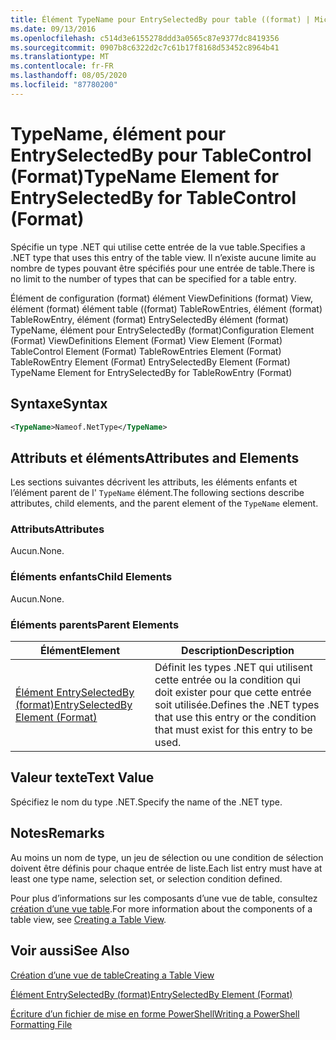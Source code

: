 ```yaml
---
title: Élément TypeName pour EntrySelectedBy pour table ((format) | Microsoft Docs
ms.date: 09/13/2016
ms.openlocfilehash: c514d3e6155278ddd3a0565c87e9377dc8419356
ms.sourcegitcommit: 0907b8c6322d2c7c61b17f8168d53452c8964b41
ms.translationtype: MT
ms.contentlocale: fr-FR
ms.lasthandoff: 08/05/2020
ms.locfileid: "87780200"
---
```

# <a name="typename-element-for-entryselectedby-for-tablecontrol-format"></a><span data-ttu-id="8e725-102">TypeName, élément pour EntrySelectedBy pour TableControl (Format)</span><span class="sxs-lookup"><span data-stu-id="8e725-102">TypeName Element for EntrySelectedBy for TableControl (Format)</span></span>

<span data-ttu-id="8e725-103">Spécifie un type .NET qui utilise cette entrée de la vue table.</span><span class="sxs-lookup"><span data-stu-id="8e725-103">Specifies a .NET type that uses this entry of the table view.</span></span> <span data-ttu-id="8e725-104">Il n’existe aucune limite au nombre de types pouvant être spécifiés pour une entrée de table.</span><span class="sxs-lookup"><span data-stu-id="8e725-104">There is no limit to the number of types that can be specified for a table entry.</span></span>

<span data-ttu-id="8e725-105">Élément de configuration (format) élément ViewDefinitions (format) View, élément (format) élément table ((format) TableRowEntries, élément (format) TableRowEntry, élément (format) EntrySelectedBy élément (format) TypeName, élément pour EntrySelectedBy (format)</span><span class="sxs-lookup"><span data-stu-id="8e725-105">Configuration Element (Format) ViewDefinitions Element (Format) View Element (Format) TableControl Element (Format) TableRowEntries Element (Format) TableRowEntry Element (Format) EntrySelectedBy Element (Format) TypeName Element for EntrySelectedBy for TableRowEntry (Format)</span></span>

## <a name="syntax"></a><span data-ttu-id="8e725-106">Syntaxe</span><span class="sxs-lookup"><span data-stu-id="8e725-106">Syntax</span></span>

```xml
<TypeName>Nameof.NetType</TypeName>
```

## <a name="attributes-and-elements"></a><span data-ttu-id="8e725-107">Attributs et éléments</span><span class="sxs-lookup"><span data-stu-id="8e725-107">Attributes and Elements</span></span>

<span data-ttu-id="8e725-108">Les sections suivantes décrivent les attributs, les éléments enfants et l’élément parent de l' `TypeName` élément.</span><span class="sxs-lookup"><span data-stu-id="8e725-108">The following sections describe attributes, child elements, and the parent element of the `TypeName` element.</span></span>

### <a name="attributes"></a><span data-ttu-id="8e725-109">Attributs</span><span class="sxs-lookup"><span data-stu-id="8e725-109">Attributes</span></span>

<span data-ttu-id="8e725-110">Aucun.</span><span class="sxs-lookup"><span data-stu-id="8e725-110">None.</span></span>

### <a name="child-elements"></a><span data-ttu-id="8e725-111">Éléments enfants</span><span class="sxs-lookup"><span data-stu-id="8e725-111">Child Elements</span></span>

<span data-ttu-id="8e725-112">Aucun.</span><span class="sxs-lookup"><span data-stu-id="8e725-112">None.</span></span>

### <a name="parent-elements"></a><span data-ttu-id="8e725-113">Éléments parents</span><span class="sxs-lookup"><span data-stu-id="8e725-113">Parent Elements</span></span>

|<span data-ttu-id="8e725-114">Élément</span><span class="sxs-lookup"><span data-stu-id="8e725-114">Element</span></span>|<span data-ttu-id="8e725-115">Description</span><span class="sxs-lookup"><span data-stu-id="8e725-115">Description</span></span>|
|-------------|-----------------|
|[<span data-ttu-id="8e725-116">Élément EntrySelectedBy (format)</span><span class="sxs-lookup"><span data-stu-id="8e725-116">EntrySelectedBy Element (Format)</span></span>](./entryselectedby-element-for-tablerowentry-for-tablecontrol-format.md)|<span data-ttu-id="8e725-117">Définit les types .NET qui utilisent cette entrée ou la condition qui doit exister pour que cette entrée soit utilisée.</span><span class="sxs-lookup"><span data-stu-id="8e725-117">Defines the .NET types that use this entry or the condition that must exist for this entry to be used.</span></span>|

## <a name="text-value"></a><span data-ttu-id="8e725-118">Valeur texte</span><span class="sxs-lookup"><span data-stu-id="8e725-118">Text Value</span></span>

<span data-ttu-id="8e725-119">Spécifiez le nom du type .NET.</span><span class="sxs-lookup"><span data-stu-id="8e725-119">Specify the name of the .NET type.</span></span>

## <a name="remarks"></a><span data-ttu-id="8e725-120">Notes</span><span class="sxs-lookup"><span data-stu-id="8e725-120">Remarks</span></span>

<span data-ttu-id="8e725-121">Au moins un nom de type, un jeu de sélection ou une condition de sélection doivent être définis pour chaque entrée de liste.</span><span class="sxs-lookup"><span data-stu-id="8e725-121">Each list entry must have at least one type name, selection set, or selection condition defined.</span></span>

<span data-ttu-id="8e725-122">Pour plus d’informations sur les composants d’une vue de table, consultez [création d’une vue table](./creating-a-table-view.md).</span><span class="sxs-lookup"><span data-stu-id="8e725-122">For more information about the components of a table view, see [Creating a Table View](./creating-a-table-view.md).</span></span>

## <a name="see-also"></a><span data-ttu-id="8e725-123">Voir aussi</span><span class="sxs-lookup"><span data-stu-id="8e725-123">See Also</span></span>

[<span data-ttu-id="8e725-124">Création d’une vue de table</span><span class="sxs-lookup"><span data-stu-id="8e725-124">Creating a Table View</span></span>](./creating-a-table-view.md)

[<span data-ttu-id="8e725-125">Élément EntrySelectedBy (format)</span><span class="sxs-lookup"><span data-stu-id="8e725-125">EntrySelectedBy Element (Format)</span></span>](./entryselectedby-element-for-tablerowentry-for-tablecontrol-format.md)

[<span data-ttu-id="8e725-126">Écriture d’un fichier de mise en forme PowerShell</span><span class="sxs-lookup"><span data-stu-id="8e725-126">Writing a PowerShell Formatting File</span></span>](./writing-a-powershell-formatting-file.md)
